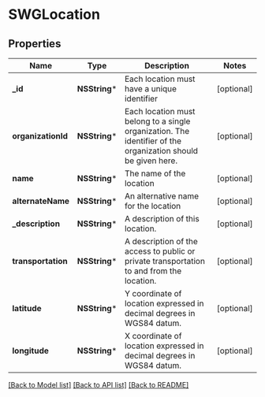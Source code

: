 # SWGLocation

## Properties
Name | Type | Description | Notes
------------ | ------------- | ------------- | -------------
**_id** | **NSString*** | Each location must have a unique identifier | [optional] 
**organizationId** | **NSString*** | Each location must belong to a single organization. The identifier of the organization should be given here. | [optional] 
**name** | **NSString*** | The name of the location | [optional] 
**alternateName** | **NSString*** | An alternative name for the location | [optional] 
**_description** | **NSString*** | A description of this location. | [optional] 
**transportation** | **NSString*** | A description of the access to public or private transportation to and from the location. | [optional] 
**latitude** | **NSString*** | Y coordinate of location expressed in decimal degrees in WGS84 datum. | [optional] 
**longitude** | **NSString*** | X coordinate of location expressed in decimal degrees in WGS84 datum. | [optional] 

[[Back to Model list]](../README.md#documentation-for-models) [[Back to API list]](../README.md#documentation-for-api-endpoints) [[Back to README]](../README.md)



